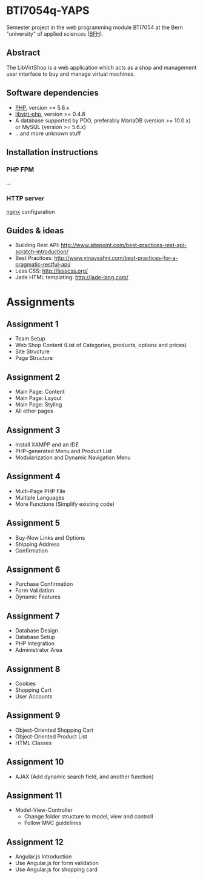 # BTI7054q-YAPS
Semester project in the web programming module BTI7054 at the Bern "university"
of applied sciences ([BFH](http://www.bfh.ch/)).

Abstract
--------
The LibVirtShop is a web application which acts as a shop and management user
interface to buy and manage virtual machines.

Software dependencies
---------------------
* [PHP](http://php.net/), version >= 5.6.x
* [libvirt-php](http://libvirt.org/php/), version >= 0.4.8
* A database supported by PDO, preferably MariaDB (version >= 10.0.x) or MySQL (version >= 5.6.x)
* ...and more unknown stuff

Installation instructions
-------------------------
### PHP FPM
...

### HTTP server
[nginx](http://nginx.org/) configuration

Guides & ideas
--------------
* Building Rest API: http://www.sitepoint.com/best-practices-rest-api-scratch-introduction/
* Best Pracitces: http://www.vinaysahni.com/best-practices-for-a-pragmatic-restful-api/
* Less CSS: http://lesscss.org/
* Jade HTML templating: http://jade-lang.com/

Assignments
===========

Assignment 1
------------
- Team Setup
- Web Shop Content (List of Categories, products, options and prices)
- Site Structure
- Page Structure

Assignment 2
------------
- Main Page: Content
- Main Page: Layout
- Main Page: Styling
- All other pages

Assignment 3
------------
- Install XAMPP and an IDE
- PHP-generated Menu and Product List
- Modularization and Dynamic Navigation Menu

Assignment 4
------------
- Multi-Page PHP File
- Multiple Languages
- More Functions (Simplify existing code)

Assignment 5
------------
- Buy-Now Links and Options
- Shipping Address
- Confirmation

Assignment 6
------------
- Purchase Confirmation
- Form Validation
- Dynamic Features

Assignment 7
------------
- Database Design
- Database Setup
- PHP Integration
- Administrator Area

Assignment 8
------------
- Cookies
- Shopping Cart
- User Accounts

Assignment 9
------------
- Object-Oriented Shopping Cart
- Object-Oriented Product List
- HTML Classes

Assignment 10
-------------
- AJAX (Add dynamic search field, and another function)

Assignment 11
-------------
- Model-View-Controller
	- Change folder structure to model, view and controll
	- Follow MVC guidelines

Assignment 12
-------------
- Angular.js Introduction
- Use Angular.js for form validation
- Use Angular.js for shopping card
